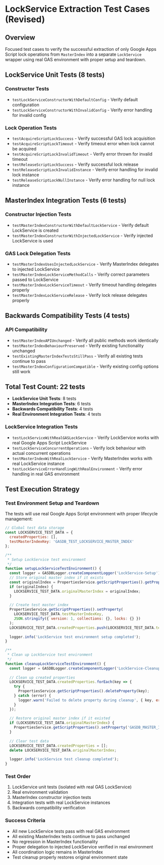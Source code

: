 # LockService Extraction Test Cases (Revised)

## Overview

Focused test cases to verify the successful extraction of only Google Apps Script lock operations from `MasterIndex` into a separate `LockService` wrapper using real GAS environment with proper setup and teardown.

## LockService Unit Tests (8 tests)

### Constructor Tests

- `testLockServiceConstructorWithDefaultConfig` - Verify default configuration
- `testLockServiceConstructorWithInvalidConfig` - Verify error handling for invalid config

### Lock Operation Tests

- `testAcquireScriptLockSuccess` - Verify successful GAS lock acquisition
- `testAcquireScriptLockTimeout` - Verify timeout error when lock cannot be acquired
- `testAcquireScriptLockInvalidTimeout` - Verify error thrown for invalid timeout
- `testReleaseScriptLockSuccess` - Verify successful lock release
- `testReleaseScriptLockInvalidInstance` - Verify error handling for invalid lock instance
- `testReleaseScriptLockNullInstance` - Verify error handling for null lock instance

## MasterIndex Integration Tests (6 tests)

### Constructor Injection Tests

- `testMasterIndexConstructorWithDefaultLockService` - Verify default LockService is created
- `testMasterIndexConstructorWithInjectedLockService` - Verify injected LockService is used

### GAS Lock Delegation Tests

- `testMasterIndexUsesInjectedLockService` - Verify MasterIndex delegates to injected LockService
- `testMasterIndexLockServiceMethodCalls` - Verify correct parameters passed to LockService
- `testMasterIndexLockServiceTimeout` - Verify timeout handling delegates properly
- `testMasterIndexLockServiceRelease` - Verify lock release delegates properly

## Backwards Compatibility Tests (4 tests)

### API Compatibility

- `testMasterIndexAPIUnchanged` - Verify all public methods work identically
- `testMasterIndexBehaviourPreserved` - Verify existing functionality unchanged
- `testExistingMasterIndexTestsStillPass` - Verify all existing tests continue to pass
- `testMasterIndexConfigurationCompatible` - Verify existing config options still work

## Total Test Count: 22 tests

- **LockService Unit Tests**: 8 tests
- **MasterIndex Integration Tests**: 6 tests  
- **Backwards Compatibility Tests**: 4 tests
- **Real Environment Integration Tests**: 4 tests

### LockService Integration Tests

- `testLockServiceWithRealGASLockService` - Verify LockService works with real Google Apps Script LockService
- `testLockServiceConcurrentOperations` - Verify lock behaviour with actual concurrent operations
- `testMasterIndexWithRealLockService` - Verify MasterIndex works with real LockService instance
- `testLockServiceErrorHandlingWithRealEnvironment` - Verify error handling in real GAS environment

## Test Execution Strategy

### Test Environment Setup and Teardown

The tests will use real Google Apps Script environment with proper lifecycle management:

```javascript
// Global test data storage
const LOCKSERVICE_TEST_DATA = {
  createdProperties: [],
  testMasterIndexKey: 'GASDB_TEST_LOCKSERVICE_MASTER_INDEX'
};

/**
 * Setup LockService test environment
 */
function setupLockServiceTestEnvironment() {
  const logger = GASDBLogger.createComponentLogger('LockService-Setup');
  // Store original master index if it exists
  const originalIndex = PropertiesService.getScriptProperties().getProperty('GASDB_MASTER_INDEX');
  if (originalIndex) {
    LOCKSERVICE_TEST_DATA.originalMasterIndex = originalIndex;
  }
  
  // Create test master index
  PropertiesService.getScriptProperties().setProperty(
    LOCKSERVICE_TEST_DATA.testMasterIndexKey, 
    JSON.stringify({ version: 1, collections: {}, locks: {} })
  );
  LOCKSERVICE_TEST_DATA.createdProperties.push(LOCKSERVICE_TEST_DATA.testMasterIndexKey);
  
  logger.info('LockService test environment setup completed');
}

/**
 * Clean up LockService test environment
 */
function cleanupLockServiceTestEnvironment() {
  const logger = GASDBLogger.createComponentLogger('LockService-Cleanup');
  
  // Clean up created properties
  LOCKSERVICE_TEST_DATA.createdProperties.forEach(key => {
    try {
      PropertiesService.getScriptProperties().deleteProperty(key);
    } catch (error) {
      logger.warn('Failed to delete property during cleanup', { key, error: error.message });
    }
  });
  
  // Restore original master index if it existed
  if (LOCKSERVICE_TEST_DATA.originalMasterIndex) {
    PropertiesService.getScriptProperties().setProperty('GASDB_MASTER_INDEX', LOCKSERVICE_TEST_DATA.originalMasterIndex);
  }
  
  // Clear test data
  LOCKSERVICE_TEST_DATA.createdProperties = [];
  delete LOCKSERVICE_TEST_DATA.originalMasterIndex;
  
  logger.info('LockService test cleanup completed');
}
```

### Test Order

1. LockService unit tests (isolated with real GAS LockService)
2. Real environment validation
3. MasterIndex constructor injection tests
4. Integration tests with real LockService instances
5. Backwards compatibility verification

### Success Criteria

- All new LockService tests pass with real GAS environment
- All existing MasterIndex tests continue to pass unchanged
- No regression in MasterIndex functionality
- Proper delegation to injected LockService verified in real environment
- All coordination logic remains in MasterIndex
- Test cleanup properly restores original environment state
